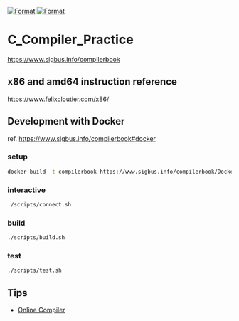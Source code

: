 [![Format](https://github.com/sensuikan1973/C_Compiler_Practice/workflows/Format/badge.svg)](https://github.com/sensuikan1973/C_Compiler_Practice/actions)
[![Format](https://github.com/sensuikan1973/C_Compiler_Practice/workflows/Test/badge.svg)](https://github.com/sensuikan1973/C_Compiler_Practice/actions)

# C_Compiler_Practice

https://www.sigbus.info/compilerbook

## x86 and amd64 instruction reference

https://www.felixcloutier.com/x86/

## Development with Docker
ref. https://www.sigbus.info/compilerbook#docker

### setup

```sh
docker build -t compilerbook https://www.sigbus.info/compilerbook/Dockerfile
```

### interactive

```sh
./scripts/connect.sh
```

### build

```sh
./scripts/build.sh
```

### test

```sh
./scripts/test.sh
```

## Tips

- [Online Compiler](https://godbolt.org/z/RyNqgE)
